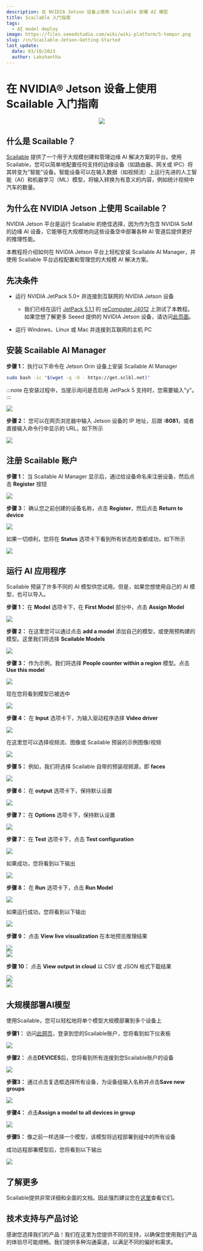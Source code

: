 ```yaml
---
description: 在 NVIDIA Jetson 设备上使用 Scailable 部署 AI 模型
title: Scailable 入门指南
tags:
  - AI model deploy
image: https://files.seeedstudio.com/wiki/wiki-platform/S-tempor.png
slug: /cn/Scailable-Jetson-Getting-Started
last_update:
  date: 03/10/2023
  author: Lakshantha
---
```


# 在 NVIDIA® Jetson 设备上使用 Scailable 入门指南

<div align="center"><img width="{1000}" src="https://files.seeedstudio.com/wiki/Scailable/wiki-thumb-4.gif" /></div>

## 什么是 Scailable？

[Scailable](https://scailable.net) 提供了一个用于大规模创建和管理边缘 AI 解决方案的平台。使用 Scailable，您可以简单地配置任何支持的边缘设备（如路由器、网关或 IPC）将其转变为"智能"设备。智能设备可以在输入数据（如视频流）上运行先进的人工智能（AI）和机器学习（ML）模型，将输入转换为有意义的内容，例如统计视频中汽车的数量。

## 为什么在 NVIDIA Jetson 上使用 Scailable？

NVIDIA Jetson 平台是运行 Scailable 的绝佳选择，因为作为包含 NVIDIA SoM 的边缘 AI 设备，它能够在大规模地向这些设备空中部署各种 AI 管道后提供更好的推理性能。

本教程将介绍如何在 NVIDIA Jetson 平台上轻松安装 Scailable AI Manager，并使用 Scailable 平台远程配置和管理您的大规模 AI 解决方案。

## 先决条件

- 运行 NVIDIA JetPack 5.0+ 并连接到互联网的 NVIDIA Jetson 设备

  - 我们已经在运行 [JetPack 5.1.1](https://developer.nvidia.com/embedded/jetpack-sdk-511) 的 [reComputer J4012](https://www.seeedstudio.com/reComputer-J4012-p-5586.html) 上测试了本教程。如果您想了解更多 Seeed 提供的 NVIDIA Jetson 设备，请访问[此页面](https://files.seeedstudio.com/products/NVIDIA/NVIDIA-Jetson-Devices-and-carrier-boards-comparision.pdf)。
- 运行 Windows、Linux 或 Mac 并连接到互联网的主机 PC

## 安装 Scailable AI Manager

**步骤 1：** 执行以下命令在 Jetson Orin 设备上安装 Scailable AI Manager 

```sh
sudo bash -ic "$(wget -q -O - https://get.sclbl.net)"
```

:::note
在安装过程中，当提示询问是否启用 JetPack 5 支持时，您需要输入"y"。
:::

<div style={{textAlign:'center'}}><img src="https://files.seeedstudio.com/wiki/Scailable/2.jpg
" style={{width:800, height:'auto'}}/></div>

**步骤 2：** 您可以在网页浏览器中输入 Jetson 设备的 IP 地址，后跟 **:8081**，或者直接输入命令行中显示的 URL，如下所示

<div style={{textAlign:'center'}}><img src="https://files.seeedstudio.com/wiki/Scailable/4.jpg
" style={{width:800, height:'auto'}}/></div>

## 注册 Scailable 账户

**步骤 1：** 当 Scailable AI Manager 显示后，通过给设备命名来注册设备，然后点击 **Register** 按钮

<div style={{textAlign:'center'}}><img src="https://files.seeedstudio.com/wiki/Scailable/1.jpg
" style={{width:1000, height:'auto'}}/></div>

**步骤 3：** 确认您之前创建的设备名称，点击 **Register**，然后点击 **Return to device**

<div style={{textAlign:'center'}}><img src="https://files.seeedstudio.com/wiki/Scailable/7.jpg
" style={{width:650, height:'auto'}}/></div>

如果一切顺利，您将在 **Status** 选项卡下看到所有状态检查都成功，如下所示

<div style={{textAlign:'center'}}><img src="https://files.seeedstudio.com/wiki/Scailable/8.jpg
" style={{width:850, height:'auto'}}/></div>

## 运行 AI 应用程序

Scailable 预装了许多不同的 AI 模型供您试用。但是，如果您想使用自己的 AI 模型，也可以导入。

**步骤 1：** 在 **Model** 选项卡下，在 **First Model** 部分中，点击 **Assign Model**

<div style={{textAlign:'center'}}><img src="https://files.seeedstudio.com/wiki/Scailable/9.jpg
" style={{width:750, height:'auto'}}/></div>

**步骤 2：** 在这里您可以通过点击 **add a model** 添加自己的模型，或使用预构建的模型。这里我们将选择 **Scailable Models**

<div style={{textAlign:'center'}}><img src="https://files.seeedstudio.com/wiki/Scailable/10.jpg
" style={{width:900, height:'auto'}}/></div>

**步骤 3：** 作为示例，我们将选择 **People counter within a region** 模型。点击 **Use this model**

<div style={{textAlign:'center'}}><img src="https://files.seeedstudio.com/wiki/Scailable/12.png
" style={{width:800, height:'auto'}}/></div>

现在您将看到模型已被选中

<div style={{textAlign:'center'}}><img src="https://files.seeedstudio.com/wiki/Scailable/13.png
" style={{width:750, height:'auto'}}/></div>

**步骤 4：** 在 **Input** 选项卡下，为输入驱动程序选择 **Video driver**

<div style={{textAlign:'center'}}><img src="https://files.seeedstudio.com/wiki/Scailable/14.png
" style={{width:800, height:'auto'}}/></div>

在这里您可以选择视频流、图像或 Scailable 预装的示例图像/视频

<div style={{textAlign:'center'}}><img src="https://files.seeedstudio.com/wiki/Scailable/16.png
" style={{width:800, height:'auto'}}/></div>

**步骤 5：** 例如，我们将选择 Scailable 自带的预装视频源，即 **faces**

<div style={{textAlign:'center'}}><img src="https://files.seeedstudio.com/wiki/Scailable/15.jpg
" style={{width:800, height:'auto'}}/></div>

**步骤 6：** 在 **output** 选项卡下，保持默认设置

<div style={{textAlign:'center'}}><img src="https://files.seeedstudio.com/wiki/Scailable/17.png
" style={{width:800, height:'auto'}}/></div>

**步骤 7：** 在 **Options** 选项卡下，保持默认设置

<div style={{textAlign:'center'}}><img src="https://files.seeedstudio.com/wiki/Scailable/18.png
" style={{width:800, height:'auto'}}/></div>

**步骤 7：** 在 **Test** 选项卡下，点击 **Test configuration**

<div style={{textAlign:'center'}}><img src="https://files.seeedstudio.com/wiki/Scailable/19.png
" style={{width:800, height:'auto'}}/></div>

如果成功，您将看到以下输出

<div style={{textAlign:'center'}}><img src="https://files.seeedstudio.com/wiki/Scailable/20.png
" style={{width:800, height:'auto'}}/></div>

**步骤 8：** 在 **Run** 选项卡下，点击 **Run Model**

<div style={{textAlign:'center'}}><img src="https://files.seeedstudio.com/wiki/Scailable/21.png
" style={{width:800, height:'auto'}}/></div>

如果运行成功，您将看到以下输出

<div style={{textAlign:'center'}}><img src="https://files.seeedstudio.com/wiki/Scailable/22.png
" style={{width:800, height:'auto'}}/></div>

**步骤 9：** 点击 **View live visualization** 在本地预览推理结果

<div style={{textAlign:'center'}}><img src="https://files.seeedstudio.com/wiki/Scailable/23.png
" style={{width:800, height:'auto'}}/></div>

<div style={{textAlign:'center'}}><img src="https://files.seeedstudio.com/wiki/Scailable/25.png
" style={{width:800, height:'auto'}}/></div>

**步骤 10：** 点击 **View output in cloud** 以 CSV 或 JSON 格式下载结果

<div style={{textAlign:'center'}}><img src="https://files.seeedstudio.com/wiki/Scailable/26.png
" style={{width:800, height:'auto'}}/></div>

<div style={{textAlign:'center'}}><img src="https://files.seeedstudio.com/wiki/Scailable/27.png
" style={{width:800, height:'auto'}}/></div>

## 大规模部署AI模型

使用Scailable，您可以轻松地将单个模型大规模部署到多个设备上

**步骤1：** 访问[此网页](https://admin.sclbl.net/login)，登录到您的Scailable账户，您将看到如下仪表板

<div style={{textAlign:'center'}}><img src="https://files.seeedstudio.com/wiki/Scailable/32.png
" style={{width:800, height:'auto'}}/></div>

**步骤2：** 点击**DEVICES**后，您将看到所有连接到您Scailable账户的设备

<div style={{textAlign:'center'}}><img src="https://files.seeedstudio.com/wiki/Scailable/28.png
" style={{width:750, height:'auto'}}/></div>

**步骤3：** 通过点击复选框选择所有设备，为设备组输入名称并点击**Save new groups**

<div style={{textAlign:'center'}}><img src="https://files.seeedstudio.com/wiki/Scailable/29.png
" style={{width:750, height:'auto'}}/></div>

**步骤4：** 点击**Assign a model to all devices in group**

<div style={{textAlign:'center'}}><img src="https://files.seeedstudio.com/wiki/Scailable/30.png
" style={{width:750, height:'auto'}}/></div>

**步骤5：** 像之前一样选择一个模型，该模型将远程部署到组中的所有设备

成功远程部署模型后，您将看到以下输出

<div style={{textAlign:'center'}}><img src="https://files.seeedstudio.com/wiki/Scailable/31.jpg
" style={{width:600, height:'auto'}}/></div>

## 了解更多

Scailable提供非常详细和全面的文档。因此强烈建议您在[这里](https://docs.scailable.net)查看它们。

## 技术支持与产品讨论

感谢您选择我们的产品！我们在这里为您提供不同的支持，以确保您使用我们产品的体验尽可能顺畅。我们提供多种沟通渠道，以满足不同的偏好和需求。

<div class="button_tech_support_container">
<a href="https://forum.seeedstudio.com/" class="button_forum"></a> 
<a href="https://www.seeedstudio.com/contacts" class="button_email"></a>
</div>

<div class="button_tech_support_container">
<a href="https://discord.gg/eWkprNDMU7" class="button_discord"></a> 
<a href="https://github.com/Seeed-Studio/wiki-documents/discussions/69" class="button_discussion"></a>
</div>